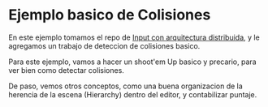 # Ejemplo basico de Colisiones
En este ejemplo tomamos el repo de [Input con arquitectura distribuida](https://github.com/Programacion-III-Unity/Input-con-arquitectura-distribuida), y le agregamos un trabajo de deteccion de colisiones basico.

Para este ejemplo, vamos a hacer un shoot'em Up basico y precario, para ver bien como detectar colisiones.

De paso, vemos otros conceptos, como una buena organizacion de la herencia de la escena (Hierarchy) dentro del editor, y contabilizar puntaje. 
